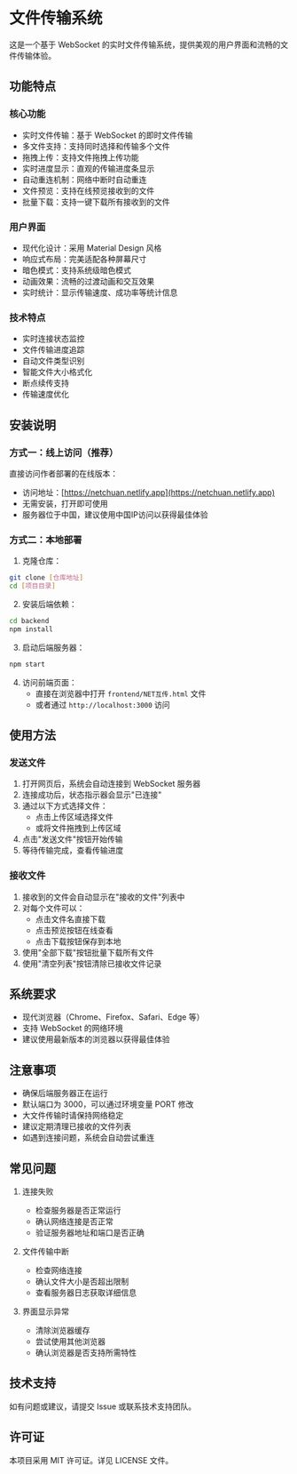 # 文件传输系统

这是一个基于 WebSocket 的实时文件传输系统，提供美观的用户界面和流畅的文件传输体验。

## 功能特点

### 核心功能
- 实时文件传输：基于 WebSocket 的即时文件传输
- 多文件支持：支持同时选择和传输多个文件
- 拖拽上传：支持文件拖拽上传功能
- 实时进度显示：直观的传输进度条显示
- 自动重连机制：网络中断时自动重连
- 文件预览：支持在线预览接收到的文件
- 批量下载：支持一键下载所有接收到的文件

### 用户界面
- 现代化设计：采用 Material Design 风格
- 响应式布局：完美适配各种屏幕尺寸
- 暗色模式：支持系统级暗色模式
- 动画效果：流畅的过渡动画和交互效果
- 实时统计：显示传输速度、成功率等统计信息

### 技术特点
- 实时连接状态监控
- 文件传输进度追踪
- 自动文件类型识别
- 智能文件大小格式化
- 断点续传支持
- 传输速度优化

## 安装说明

### 方式一：线上访问（推荐）
直接访问作者部署的在线版本：
- 访问地址：[https://netchuan.netlify.app](https://netchuan.netlify.app)
- 无需安装，打开即可使用
- 服务器位于中国，建议使用中国IP访问以获得最佳体验

### 方式二：本地部署
1. 克隆仓库：
```bash
git clone [仓库地址]
cd [项目目录]
```

2. 安装后端依赖：
```bash
cd backend
npm install
```

3. 启动后端服务器：
```bash
npm start
```

4. 访问前端页面：
   - 直接在浏览器中打开 `frontend/NET互传.html` 文件
   - 或者通过 `http://localhost:3000` 访问

## 使用方法

### 发送文件
1. 打开网页后，系统会自动连接到 WebSocket 服务器
2. 连接成功后，状态指示器会显示"已连接"
3. 通过以下方式选择文件：
   - 点击上传区域选择文件
   - 或将文件拖拽到上传区域
4. 点击"发送文件"按钮开始传输
5. 等待传输完成，查看传输进度

### 接收文件
1. 接收到的文件会自动显示在"接收的文件"列表中
2. 对每个文件可以：
   - 点击文件名直接下载
   - 点击预览按钮在线查看
   - 点击下载按钮保存到本地
3. 使用"全部下载"按钮批量下载所有文件
4. 使用"清空列表"按钮清除已接收文件记录

## 系统要求

- 现代浏览器（Chrome、Firefox、Safari、Edge 等）
- 支持 WebSocket 的网络环境
- 建议使用最新版本的浏览器以获得最佳体验

## 注意事项

- 确保后端服务器正在运行
- 默认端口为 3000，可以通过环境变量 PORT 修改
- 大文件传输时请保持网络稳定
- 建议定期清理已接收的文件列表
- 如遇到连接问题，系统会自动尝试重连

## 常见问题

1. 连接失败
   - 检查服务器是否正常运行
   - 确认网络连接是否正常
   - 验证服务器地址和端口是否正确

2. 文件传输中断
   - 检查网络连接
   - 确认文件大小是否超出限制
   - 查看服务器日志获取详细信息

3. 界面显示异常
   - 清除浏览器缓存
   - 尝试使用其他浏览器
   - 确认浏览器是否支持所需特性

## 技术支持

如有问题或建议，请提交 Issue 或联系技术支持团队。

## 许可证

本项目采用 MIT 许可证。详见 LICENSE 文件。